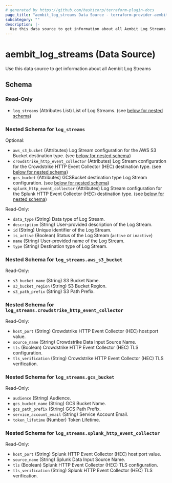 ```yaml
---
# generated by https://github.com/hashicorp/terraform-plugin-docs
page_title: "aembit_log_streams Data Source - terraform-provider-aembit"
subcategory: ""
description: |-
  Use this data source to get information about all Aembit Log Streams
---
```


# aembit_log_streams (Data Source)

Use this data source to get information about all Aembit Log Streams



<!-- schema generated by tfplugindocs -->
## Schema

### Read-Only

- `log_streams` (Attributes List) List of Log Streams. (see [below for nested schema](#nestedatt--log_streams))

<a id="nestedatt--log_streams"></a>
### Nested Schema for `log_streams`

Optional:

- `aws_s3_bucket` (Attributes) Log Stream configuration for the AWS S3 Bucket destination type. (see [below for nested schema](#nestedatt--log_streams--aws_s3_bucket))
- `crowdstrike_http_event_collector` (Attributes) Log Stream configuration for the Crowdstrike HTTP Event Collector (HEC) destination type. (see [below for nested schema](#nestedatt--log_streams--crowdstrike_http_event_collector))
- `gcs_bucket` (Attributes) GCSBucket destination type Log Stream configuration. (see [below for nested schema](#nestedatt--log_streams--gcs_bucket))
- `splunk_http_event_collector` (Attributes) Log Stream configuration for the Splunk HTTP Event Collector (HEC) destination type. (see [below for nested schema](#nestedatt--log_streams--splunk_http_event_collector))

Read-Only:

- `data_type` (String) Data type of Log Stream.
- `description` (String) User-provided description of the Log Stream.
- `id` (String) Unique identifier of the Log Stream.
- `is_active` (Boolean) Status of the Log Stream (`active` or `inactive`)
- `name` (String) User-provided name of the Log Stream.
- `type` (String) Destination type of Log Stream.

<a id="nestedatt--log_streams--aws_s3_bucket"></a>
### Nested Schema for `log_streams.aws_s3_bucket`

Read-Only:

- `s3_bucket_name` (String) S3 Bucket Name.
- `s3_bucket_region` (String) S3 Bucket Region.
- `s3_path_prefix` (String) S3 Path Prefix.


<a id="nestedatt--log_streams--crowdstrike_http_event_collector"></a>
### Nested Schema for `log_streams.crowdstrike_http_event_collector`

Read-Only:

- `host_port` (String) Crowdstrike HTTP Event Collector (HEC) host:port value.
- `source_name` (String) Crowdstrike Data Input Source Name.
- `tls` (Boolean) Crowdstrike HTTP Event Collector (HEC) TLS configuration.
- `tls_verification` (String) Crowdstrike HTTP Event Collector (HEC) TLS verification.


<a id="nestedatt--log_streams--gcs_bucket"></a>
### Nested Schema for `log_streams.gcs_bucket`

Read-Only:

- `audience` (String) Audience.
- `gcs_bucket_name` (String) GCS Bucket Name.
- `gcs_path_prefix` (String) GCS Path Prefix.
- `service_account_email` (String) Service Account Email.
- `token_lifetime` (Number) Token Lifetime.


<a id="nestedatt--log_streams--splunk_http_event_collector"></a>
### Nested Schema for `log_streams.splunk_http_event_collector`

Read-Only:

- `host_port` (String) Splunk HTTP Event Collector (HEC) host:port value.
- `source_name` (String) Splunk Data Input Source Name.
- `tls` (Boolean) Splunk HTTP Event Collector (HEC) TLS configuration.
- `tls_verification` (String) Splunk HTTP Event Collector (HEC) TLS verification.

